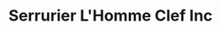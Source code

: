 ---
title: "Serrurier L'Homme Clef Inc"
url: /nicolet/serrurier-lhomme-clef-inc/
shop: locksmith
---